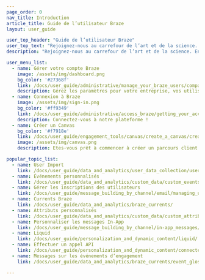 ```yaml
---
page_order: 0
nav_title: Introduction
article_title: Guide de l’utilisateur Braze
layout: user_guide

user_top_header: "Guide de l’utilisateur Braze"
user_top_text: "Rejoignez-nous au carrefour de l’art et de la science. En ce moment ou avec des années-lumière d’avance. Quand vous arriverez, attendez-vous au meilleur de l’engagement client. Chez Braze, notre but est de créer des liens forts entre vous et vos clients ou vos utilisateurs."
description: "Rejoignez-nous au carrefour de l’art et de la science. En ce moment ou avec des années-lumière d’avance. Quand vous arriverez, attendez-vous au meilleur de l’engagement client. Chez Braze, notre but est de créer des liens forts entre vous et vos clients ou vos utilisateurs."

user_menu_list:
  - name: Gérer votre compte Braze
    image: /assets/img/dashboard.png
    bg_color: '#27368f'
    link: /docs/user_guide/administrative/manage_your_braze_users/company-wide_settings_management/
    description: Gérez les paramètres pour votre entreprise, vos utilisateurs et plus encore !
  - name: Connexion à Braze
    image: /assets/img/sign-in.png
    bg_color: '#ff9349'
    link: /docs/user_guide/administrative/access_braze/getting_your_account/
    description: Connectez-vous à notre plateforme !
  - name: Créer un Canvas
    bg_color: '#f7918e'
    link: /docs/user_guide/engagement_tools/canvas/create_a_canvas/create_a_canvas/
    image: /assets/img/canvas.png
    description: Etes-vous prêt à commencer à créer un parcours client ? Nous sommes là pour vous guider.

popular_topic_list:
  - name: User Import
    link: /docs/user_guide/data_and_analytics/user_data_collection/user_import/
  - name: Événements personnalisés
    link: /docs/user_guide/data_and_analytics/custom_data/custom_events/
  - name: Gérer les inscriptions des utilisateurs
    link: /docs/user_guide/message_building_by_channel/email/managing_user_subscriptions/
  - name: Currents Braze
    link: /docs/user_guide/data_and_analytics/braze_currents/ 
  - name: Attributs personnalisés
    link: /docs/user_guide/data_and_analytics/custom_data/custom_attributes/
  - name: Personnaliser les messages In-App
    link: /docs/user_guide/message_building_by_channel/in-app_messages/customize/
  - name: Liquid
    link: /docs/user_guide/personalization_and_dynamic_content/liquid/
  - name: Effectuer un appel API
    link: /docs/user_guide/personalization_and_dynamic_content/connected_content/making_an_api_call/
  - name: Messages sur les événements d’engagement
    link: /docs/user_guide/data_and_analytics/braze_currents/event_glossary/message_engagement_events/

---
```

